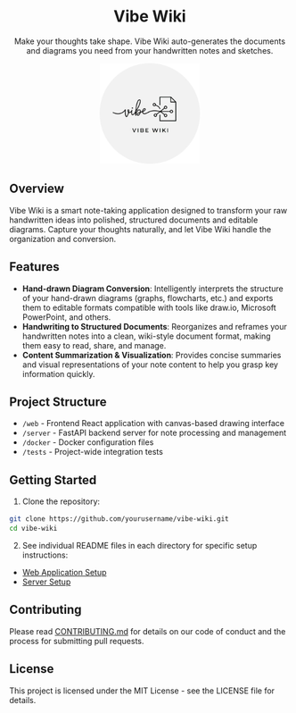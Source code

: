 <h1 align="center">Vibe Wiki</h1>

<p align="center">Make your thoughts take shape. Vibe Wiki auto-generates the documents and diagrams you need from your handwritten notes and sketches.</p>

<p align="center"><img src="./docs/logo.png" width="180" alt="Vibe Wiki Logo" /></p>

## Overview
Vibe Wiki is a smart note-taking application designed to transform your raw handwritten
ideas into polished, structured documents and editable diagrams. Capture your thoughts
naturally, and let Vibe Wiki handle the organization and conversion.


## Features

* **Hand-drawn Diagram Conversion**: Intelligently interprets the structure of your hand-drawn diagrams (graphs, flowcharts, etc.) and exports them to editable formats compatible with tools like draw.io, Microsoft PowerPoint, and others.
* **Handwriting to Structured Documents**: Reorganizes and reframes your handwritten notes into a clean, wiki-style document format, making them easy to read, share, and manage.
* **Content Summarization & Visualization**: Provides concise summaries and visual representations of your note content to help you grasp key information quickly.


## Project Structure

- `/web` - Frontend React application with canvas-based drawing interface
- `/server` - FastAPI backend server for note processing and management
- `/docker` - Docker configuration files
- `/tests` - Project-wide integration tests

## Getting Started

1. Clone the repository:
```bash
git clone https://github.com/yourusername/vibe-wiki.git
cd vibe-wiki
```

2. See individual README files in each directory for specific setup instructions:
- [Web Application Setup](/web/README.md)
- [Server Setup](/server/README.md)

## Contributing

Please read [CONTRIBUTING.md](CONTRIBUTING.md) for details on our code of conduct and the process for submitting pull requests.

## License

This project is licensed under the MIT License - see the LICENSE file for details.
